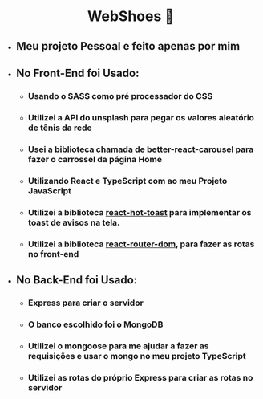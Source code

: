 <div align="center">    
    <h1>WebShoes 👞</h1>
</div>

<div align="left">
    <ul>
        <li><h2>Meu projeto Pessoal e feito apenas por mim</h2></li>
        <li><h2>No Front-End foi Usado: </h2></li>
        <ul>
            <li><h3>Usando o SASS como pré processador do CSS</h3></li>
            <li><h3>Utilizei a API do unsplash para pegar os valores aleatório de tênis da rede</h3></li>
            <li><h3>Usei a biblioteca chamada de better-react-carousel para fazer o carrossel da página Home</h3></li>
            <li><h3>Utilizando React e TypeScript com ao meu Projeto JavaScript</h3></li>
            <li><h3>Utilizei a biblioteca <a href="https://react-hot-toast.com/">react-hot-toast</a> para implementar os toast de avisos na tela.</h3></li>
            <li><h3>Utilizei a biblioteca <a href="https://www.npmjs.com/package/react-router-dom">react-router-dom</a>, para fazer as rotas no front-end</h3></li>
        </ul>
        <li><h2>No Back-End foi Usado: </h2></li>
        <ul>
            <li><h3>Express para criar o servidor</h3></li>
            <li><h3>O banco escolhido foi o MongoDB</h3></li>
            <li><h3>Utilizei o mongoose para me ajudar a fazer as requisições e usar o mongo no meu projeto TypeScript</h3></li>
            <li><h3>Utilizei as rotas do próprio Express para criar as rotas no servidor</h3></li>
        </ul>  
    </ul>
</div>